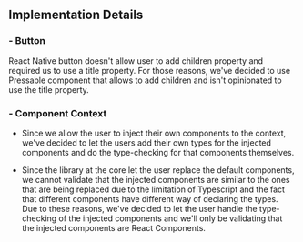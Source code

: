 ## Implementation Details

### - Button
React Native button doesn't allow user to add children property and required us to use a title property.
For those reasons, we've decided to use Pressable component that allows to add children and isn't opinionated to use the title property.


### - Component Context
- Since we allow the user to inject their own components to the context, we've decided to let the users add their own types for the injected components and do the type-checking for that components themselves.

- Since the library at the core let the user replace the default components, we cannot validate that the injected components are similar to the ones that are being replaced due to the limitation of Typescript and the fact that different components have different way of declaring the types.
Due to these reasons, we've decided to let the user handle the type-checking of the injected components and we'll only be validating that the injected components are React Components.

